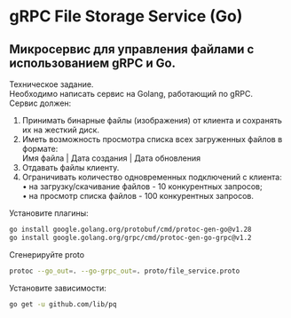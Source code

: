# gRPC File Storage Service (Go)

## Микросервис для управления файлами с использованием gRPC и Go.<br>
Техническое задание.<br>
Необходимо написать сервис на Golang, работающий по gRPC.<br>
Сервис должен:<br>
1.	Принимать бинарные файлы (изображения) от клиента и сохранять их на жесткий диск.<br>
2.	Иметь возможность просмотра списка всех загруженных файлов в формате:<br>
Имя файла | Дата создания | Дата обновления
3.	Отдавать файлы клиенту.<br>
4.	Ограничивать количество одновременных подключений с клиента:<br>
•	на загрузку/скачивание файлов - 10 конкурентных запросов;<br>
•	на просмотр списка файлов - 100 конкурентных запросов.<br>


Установите плагины:<br>
```bash
go install google.golang.org/protobuf/cmd/protoc-gen-go@v1.28
go install google.golang.org/grpc/cmd/protoc-gen-go-grpc@v1.2
```
Сгенерируйте proto
```bash
protoc --go_out=. --go-grpc_out=. proto/file_service.proto
```

Установите зависимости:<br>
```bash
go get -u github.com/lib/pq
```
